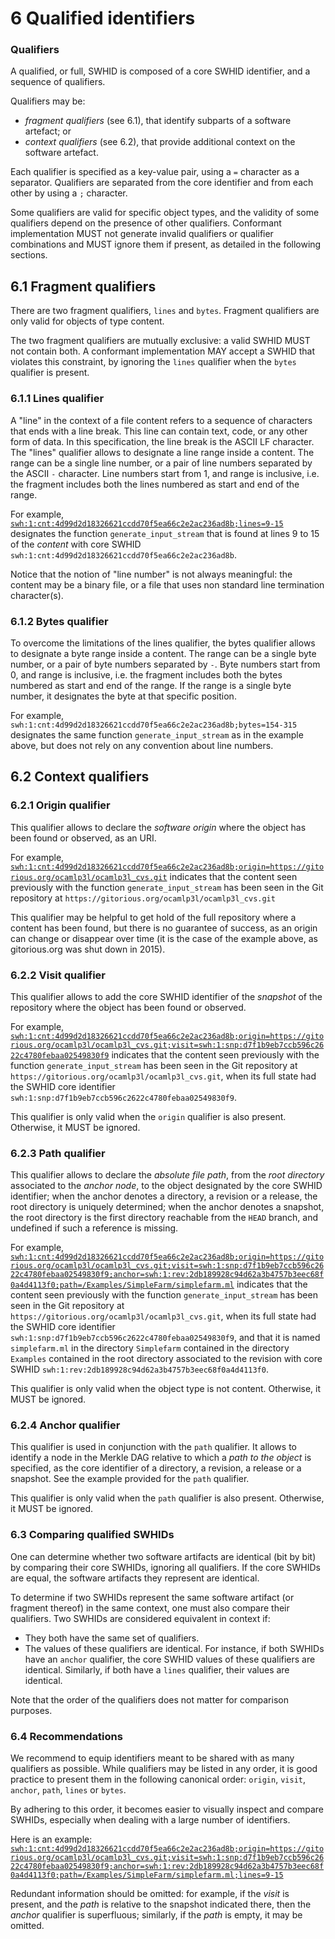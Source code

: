 # 6 Qualified identifiers

### Qualifiers

A qualified, or full, SWHID is composed of a core SWHID identifier, and a
sequence of qualifiers.

Qualifiers may be:

- *fragment qualifiers* (see 6.1), that identify subparts of a software artefact; or
- *context qualifiers* (see 6.2), that provide additional context on the software artefact.

Each qualifier is specified as a key-value pair, using a `=` character as a separator.
Qualifiers are separated from the core identifier and from each other by using a `;` character.

Some qualifiers are valid for specific object types,
and the validity of some qualifiers depend on the presence of other qualifiers.
Conformant implementation MUST not generate invalid qualifiers
or qualifier combinations and MUST ignore them if present,
as detailed in the following sections.

## 6.1 Fragment qualifiers

There are two fragment qualifiers, `lines` and `bytes`.
Fragment qualifiers are only valid for objects of type content.

The two fragment qualifiers are mutually exclusive: a valid SWHID MUST not contain both.
A conformant implementation MAY accept a SWHID that violates this constraint,
by ignoring the `lines` qualifier when the `bytes` qualifier is present.

### 6.1.1 Lines qualifier

A "line" in the context of a file content refers to a sequence of characters that ends with a line break. This line can contain text, code, or any other form of data. In this specification, the line break is the ASCII LF character.
The "lines" qualifier allows to designate a line range inside a content.
The range can be a single line number, or a pair of line numbers separated by the ASCII `-` character.
Line numbers start from 1, and range is inclusive, i.e. the fragment includes both the lines numbered as start and end of the range.

For example, [`swh:1:cnt:4d99d2d18326621ccdd70f5ea66c2e2ac236ad8b;lines=9-15`](https://archive.softwareheritage.org/swh:1:cnt:4d99d2d18326621ccdd70f5ea66c2e2ac236ad8b;lines=9-15)
designates the function `generate_input_stream` that is found at lines 9 to 15 of the *content* with core SWHID `swh:1:cnt:4d99d2d18326621ccdd70f5ea66c2e2ac236ad8b`.

Notice that the notion of "line number" is not always meaningful: the content
may be a binary file, or a file that uses non standard line termination character(s).

### 6.1.2 Bytes qualifier

To overcome the limitations of the lines qualifier, the bytes qualifier allows
to designate a byte range inside a content.  The range can be a single byte number, or a pair of byte numbers separated by `-`.
Byte numbers start from 0, and range is inclusive, i.e. the fragment includes both the bytes numbered as start and end of the range.
If the range is a single byte number, it designates the byte at that specific position.

For example, `swh:1:cnt:4d99d2d18326621ccdd70f5ea66c2e2ac236ad8b;bytes=154-315`
designates the same function `generate_input_stream` as in the example above, but
does not rely on any convention about line numbers.


## 6.2 Context qualifiers

### 6.2.1 Origin qualifier

This qualifier allows to declare the *software origin* where the
object has been found or observed, as an URI.

For example, [`swh:1:cnt:4d99d2d18326621ccdd70f5ea66c2e2ac236ad8b;origin=https://gitorious.org/ocamlp3l/ocamlp3l_cvs.git`](https://archive.softwareheritage.org/swh:1:cnt:4d99d2d18326621ccdd70f5ea66c2e2ac236ad8b;origin=https://gitorious.org/ocamlp3l/ocamlp3l_cvs.git)
indicates that the content seen previously with the function `generate_input_stream` has
been seen in the Git repository at `https://gitorious.org/ocamlp3l/ocamlp3l_cvs.git`

This qualifier may be helpful to get hold of the full repository where a
content has been found, but there is no guarantee of success, as an origin
can change or disappear over time (it is the case of the example above, as
gitorious.org was shut down in 2015).

### 6.2.2 Visit qualifier

This qualifier allows to add the core SWHID identifier of the *snapshot* 
of the repository where the object has been found or observed.

For example, [`swh:1:cnt:4d99d2d18326621ccdd70f5ea66c2e2ac236ad8b;origin=https://gitorious.org/ocamlp3l/ocamlp3l_cvs.git;visit=swh:1:snp:d7f1b9eb7ccb596c2622c4780febaa02549830f9`](https://archive.softwareheritage.org/swh:1:cnt:4d99d2d18326621ccdd70f5ea66c2e2ac236ad8b;origin=https://gitorious.org/ocamlp3l/ocamlp3l_cvs.git;visit=swh:1:snp:d7f1b9eb7ccb596c2622c4780febaa02549830f9)
indicates that the content seen previously with the function `generate_input_stream` has
been seen in the Git repository at `https://gitorious.org/ocamlp3l/ocamlp3l_cvs.git`, when
its full state had the SWHID core identifier `swh:1:snp:d7f1b9eb7ccb596c2622c4780febaa02549830f9`. 

This qualifier is only valid when the `origin` qualifier is also present.
Otherwise, it MUST be ignored.

### 6.2.3 Path qualifier

This qualifier allows to declare the *absolute file path*, from the *root
directory* associated to the *anchor node*, to the object designated by the core
SWHID identifier; when the anchor denotes a directory, a revision or a release,
the root directory is uniquely determined; when the anchor denotes a snapshot,
the root directory is the first directory reachable from the `HEAD` branch,
and undefined if such a reference is missing.

For example, [`swh:1:cnt:4d99d2d18326621ccdd70f5ea66c2e2ac236ad8b;origin=https://gitorious.org/ocamlp3l/ocamlp3l_cvs.git;visit=swh:1:snp:d7f1b9eb7ccb596c2622c4780febaa02549830f9;anchor=swh:1:rev:2db189928c94d62a3b4757b3eec68f0a4d4113f0;path=/Examples/SimpleFarm/simplefarm.ml`](https://archive.softwareheritage.org/swh:1:cnt:4d99d2d18326621ccdd70f5ea66c2e2ac236ad8b;origin=https://gitorious.org/ocamlp3l/ocamlp3l_cvs.git;visit=swh:1:snp:d7f1b9eb7ccb596c2622c4780febaa02549830f9;anchor=swh:1:rev:2db189928c94d62a3b4757b3eec68f0a4d4113f0;path=/Examples/SimpleFarm/simplefarm.ml)
indicates that the content seen previously with the function `generate_input_stream` has
been seen in the Git repository at `https://gitorious.org/ocamlp3l/ocamlp3l_cvs.git`, when
its full state had the SWHID core identifier `swh:1:snp:d7f1b9eb7ccb596c2622c4780febaa02549830f9`, and that it is named `simplefarm.ml` in the directory `Simplefarm` contained in the directory `Examples` contained in the root directory associated to the revision with core SWHID `swh:1:rev:2db189928c94d62a3b4757b3eec68f0a4d4113f0`.

This qualifier is only valid when the object type is not content.
Otherwise, it MUST be ignored.

### 6.2.4 Anchor qualifier

This qualifier is used in conjunction with the `path` qualifier.
It allows to identify a node in the Merkle DAG relative to which
a *path to the object* is specified, as the core identifier of a directory,
a revision, a release or a snapshot. See the example provided for the
`path` qualifier.

This qualifier is only valid when the `path` qualifier is also present.
Otherwise, it MUST be ignored.

### 6.3 Comparing qualified SWHIDs

One can determine whether two software artifacts are identical (bit by bit) by
comparing their core SWHIDs, ignoring all qualifiers. If the core SWHIDs are equal,
the software artifacts they represent are identical.

To determine if two SWHIDs represent the same software artifact (or fragment
thereof) in the same context, one must also compare their qualifiers. Two SWHIDs
are considered equivalent in context if:

- They both have the same set of qualifiers.
- The values of these qualifiers are identical. For instance, if both SWHIDs
  have an `anchor` qualifier, the core SWHID values of these qualifiers are
  identical. Similarly, if both have a `lines` qualifier, their values are identical.

Note that the order of the qualifiers does not matter for comparison purposes.

### 6.4 Recommendations

We recommend to equip identifiers meant to be shared with as many
qualifiers as possible. While qualifiers may be listed in any order, it
is good practice to present them in the following canonical order:
`origin`, `visit`, `anchor`, `path`, `lines` or `bytes`. 

By adhering to this order, it becomes easier to visually inspect and compare
SWHIDs, especially when dealing with a large number of identifiers.

Here is an example: [`swh:1:cnt:4d99d2d18326621ccdd70f5ea66c2e2ac236ad8b;origin=https://gitorious.org/ocamlp3l/ocamlp3l_cvs.git;visit=swh:1:snp:d7f1b9eb7ccb596c2622c4780febaa02549830f9;anchor=swh:1:rev:2db189928c94d62a3b4757b3eec68f0a4d4113f0;path=/Examples/SimpleFarm/simplefarm.ml;lines=9-15`](https://archive.softwareheritage.org/swh:1:cnt:4d99d2d18326621ccdd70f5ea66c2e2ac236ad8b;origin=https://gitorious.org/ocamlp3l/ocamlp3l_cvs.git;visit=swh:1:snp:d7f1b9eb7ccb596c2622c4780febaa02549830f9;anchor=swh:1:rev:2db189928c94d62a3b4757b3eec68f0a4d4113f0;path=/Examples/SimpleFarm/simplefarm.ml;lines=9-15)

Redundant information should be omitted: for example, if the *visit* is present,
and the *path* is relative to the snapshot indicated there, then the *anchor*
qualifier is superfluous; similarly, if the *path* is empty, it may be omitted.

